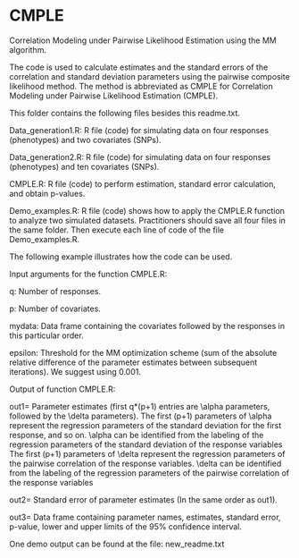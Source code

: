 # CMPLE
Correlation Modeling under Pairwise Likelihood Estimation using the MM algorithm.

The code is used to calculate estimates and the standard errors of the correlation
and standard deviation parameters using the pairwise composite likelihood method.  The method is abbreviated as CMPLE for Correlation Modeling
under Pairwise Likelihood Estimation (CMPLE).


This folder contains the following files besides this readme.txt. 

Data_generation1.R: R file (code) for simulating data on four responses (phenotypes) and two covariates (SNPs).

Data_generation2.R: R file (code) for simulating data on four responses (phenotypes) and ten covariates (SNPs).

CMPLE.R: R file (code) to perform estimation, standard error calculation, and obtain p-values. 

Demo_examples.R: R file (code) shows how to apply the CMPLE.R function to analyze two simulated datasets. Practitioners should save 
all four files in the same folder. Then execute each line of code of the file Demo_examples.R. 

The following example illustrates how the code can be used.

Input arguments for the function CMPLE.R:

q: Number of responses.

p: Number of covariates.

mydata: Data frame containing the covariates followed by the responses in this particular order.

epsilon: Threshold for the MM optimization scheme (sum of the absolute relative difference of the parameter estimates 
between subsequent iterations). We suggest using 0.001.


Output of function CMPLE.R:


out1= Parameter estimates (first q*(p+1) entries are \alpha parameters, followed by the \delta parameters). The first (p+1) parameters of \alpha represent the 
regression parameters of the standard deviation for the first response, and so on. \alpha can be identified from the labeling of the 
regression parameters of the standard deviation of the response variables The first (p+1) parameters of \delta represent the 
regression parameters of the pairwise correlation of the response variables.  \delta can be identified from the labeling of the 
regression parameters of the pairwise correlation of the response variables

out2= Standard error of parameter estimates (In the same order as out1).

out3= Data frame containing parameter names, estimates, standard error, p-value, lower and upper limits of the 95\% confidence interval. 

One demo output can be found at the file: new_readme.txt
